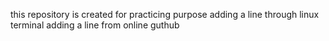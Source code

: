 this repository is created for practicing purpose
adding a line through linux terminal
adding a line from online guthub
